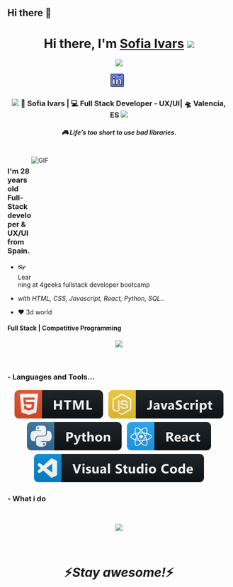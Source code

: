 ## Hi there 👋

<!--
**Sofiaivars/Sofiaivars** is a ✨ _special_ ✨ repository because its `README.md` (this file) appears on your GitHub profile.

Here are some ideas to get you started:

- 🔭 I’m currently working on ...
- 🌱 I’m currently learning ...
- 👯 I’m looking to collaborate on ...
- 🤔 I’m looking for help with ...
- 💬 Ask me about ...
- 📫 How to reach me: ...
- 😄 Pronouns: ...
- ⚡ Fun fact: ...
-->



<div align="center">
   <h1>Hi there, I'm <a href="https://hemant.codes">Sofia Ivars</a> <img src="https://media.giphy.com/media/susVmXQlij43HTsC8e/giphy.gif?cid=ecf05e47ve332i4x7b6q9xy4hzz7wz0be2723yyejr6fkk4m&ep=v1_gifs_search&rid=giphy.gif&ct=g" width="25px"> </h1>
      
   <img src="https://pronoun.cyou/x/y?subject=He&object=Him&height=20"> 
</div>

<p align='center'>
   <a href="https://www.linkedin.com/in/sofia-ivars/"><img height="30" src="https://raw.githubusercontent.com/8bithemant/8bithemant/master/linkedin.png?raw=true"></a>&nbsp;&nbsp;
   

<div align="center">
<h3><img src="https://media.giphy.com/media/WUlplcMpOCEmTGBtBW/giphy.gif" width="30"> 👾 Sofia Ivars  | 💻 Full Stack Developer - UX/UI| 🛸 Valencia, ES <img src="https://media.giphy.com/media/WUlplcMpOCEmTGBtBW/giphy.gif" width="30"></h3>
</div>

 <h5 align="center">
   <i>🎮 Life’s too short to use bad libraries.
</i>
  </h5>
  
<br />
<img align="right" height="270px" width="450px" alt="GIF" src="https://media.giphy.com/media/susVmXQlij43HTsC8e/giphy.gif?cid=ecf05e47ve332i4x7b6q9xy4hzz7wz0be2723yyejr6fkk4m&ep=v1_gifs_search&rid=giphy.gif&ct=g" />
<p align="center">
  <h3> I'm 28 years old Full-Stack developer & UX/UI from Spain.</h3>
</p>

 - 👓 Learning at 4geeks fullstack developer bootcamp
 
 - <i>with HTML, CSS, Javascript, React, Python, SQL..</i>
   
- ❤️ 3d world
  
 
 <p align="center">
  <h4> Full Stack | Competitive Programming </h4>
   </p>

<!--  -->

<p align="center" >
<a href="https://github.com/Sofiaivars/github-readme-stats"> 
    <img  src="https://github-readme-stats.vercel.app/api?username=mayhemantt&&show_icons=true&theme=radical"/>
  </a>
</p>

<br />

### - Languages and Tools...

<p align="center">
  <!-- For more icons please follow  https://github.com/MikeCodesDotNET/ColoredBadges -->
  <img src="https://raw.githubusercontent.com/8bithemant/8bithemant/master/svg/dev/languages/html.svg" alt="html" style="vertical-align:top; margin:4px">    
  
  <img src="https://raw.githubusercontent.com/8bithemant/8bithemant/master/svg/dev/languages/js.svg" alt="js" style="vertical-align:top; margin:4px">
  <img src="https://raw.githubusercontent.com/8bithemant/8bithemant/master/svg/dev/languages/python.svg" alt="python" style="vertical-align:top; margin:4px">
  <img src="https://raw.githubusercontent.com/8bithemant/8bithemant/master/svg/dev/frameworks/react.svg" alt="react" style="vertical-align:top; margin:4px">
  <img src="https://raw.githubusercontent.com/8bithemant/8bithemant/master/svg/dev/tools/visualstudio_code.svg" alt="vscode" style="vertical-align:top; margin:4px">
</p>




 ### - What i do


<br />

<p align="center">
   <img src="https://media.giphy.com/media/JqmupuTVZYaQX5s094/giphy.gif?cid=790b7611l91t7kmjz543utwwdwx2s9kx8yisnc4zi9qmbceq&ep=v1_gifs_search&rid=giphy.gif&ct=g" />
   </p>
   
   
<br />




<h1 align='center'>⚡️<i>Stay awesome!</i>⚡️</h1>

